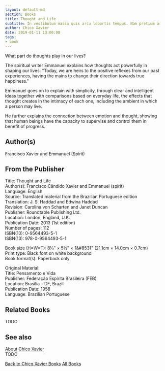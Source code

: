 ```yaml
---
layout: default-md
section: Books
title: Thought and Life
subtitle: In vestibulum massa quis arcu lobortis tempus. Nam pretium arcu in odio vulputate luctus.
author: Chico Xavier
date: 2019-01-11 13:00:00
tags: 
- book
---
```


What part do thoughts play in our lives?

The spiritual writer Emmanuel explains how thoughts act powerfully in shaping our lives: "Today, we are heirs to the positive reflexes from our past experiences, having the mains to change their direction towards true happiness."

Emmanuel goes on to explain with simplicity, through clear and intelligent ideas together with comparisons based on everyday life, the effects that thought creates in the intimacy of each one, including the ambient in which a person may live.

He further explains the connection between emotion and thought, showing that human beings have the capacity to supervise and control them in benefit of progress.


## Author(s)
Francisco Xavier and Emmanuel (Spirit)

## From the Publisher
Title: 	Thought and Life  
Author(s): 	Francisco Cândido Xavier and Emmanuel (spirit)  
Language: 	English  
Source: 	Translated material from the Brazilian Portuguese edition  
Translation: 	J. S. Haddad and Edwina Haddad  
Revision: 	Carolina von Scharten and Janet Duncan  
Publisher: 	Roundtable Publishing Ltd.  
Location: 	London, England, U.K.  
Publication Date: 	2013 (1st edition)  
Number of pages: 	112  
ISBN(10): 	0-9564493-5-1  
ISBN(13): 	978-0-9564493-5-1  
	  
	
Book size (H×W×T): 	8⅓" × 5½" × 1&#8531" (21.1cm × 14.0cm × 0.7cm)  
Print type: 	Black font on white background  
Book format(s): 	Paperback only  

   
Original Material:  
Title: 	Pensamento e Vida  
Publisher: 	Federação Espírita Brasileira (FEB)  
Location: 	Brasília – DF, Brazil  
Publication Date: 	1958  
Language: 	Brazilian Portuguese  

## Related Books
TODO

## See also
[About Chico Xavier](/profile/chico-xavier)  
TODO


<a href="/books/chico-xavier" class="button">Back to Chico Xavier Books</a>
<a href="/books" class="button">All Books</a>

